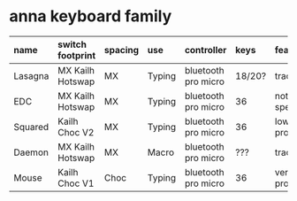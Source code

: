 # anna keyboard family

| name    | switch footprint | spacing | use    | controller          | keys   | features         | rev | phase      |
|:--------|:-----------------|:--------|:-------|:--------------------|:-------|:-----------------|-----|------------|
| Lasagna | MX Kailh Hotswap | MX      | Typing | bluetooth pro micro | 18/20? | trackball?       | xxx | idea       |
| EDC     | MX Kailh Hotswap | MX      | Typing | bluetooth pro micro | 36     | nothing special  | 0.1 | unfinished |
| Squared | Kailh Choc V2    | MX      | Typing | bluetooth pro micro | 36     | low profile      | xxx | idea       |
| Daemon  | MX Kailh Hotswap | MX      | Macro  | bluetooth pro micro | ???    | trackball        | xxx | idea       |
| Mouse   | Kailh Choc V1    | Choc    | Typing | bluetooth pro micro | 36     | very low profile | xxx | idea       |




